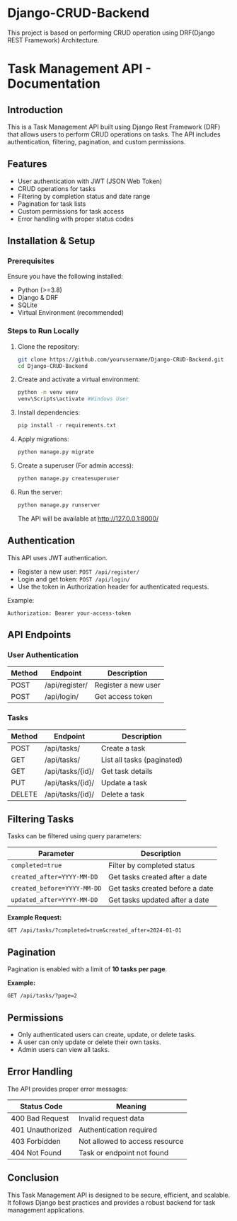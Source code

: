 # Django-CRUD-Backend
This project is based on performing CRUD operation using DRF(Django REST Framework) Architecture.
# Task Management API - Documentation

## Introduction
This is a Task Management API built using Django Rest Framework
(DRF) that allows users to perform CRUD operations on tasks.
The API includes authentication, filtering, pagination, and custom
permissions.

## Features
- User authentication with JWT (JSON Web Token)
- CRUD operations for tasks
- Filtering by completion status and date range
- Pagination for task lists
- Custom permissions for task access
- Error handling with proper status codes

## Installation & Setup

### Prerequisites
Ensure you have the following installed:
- Python (>=3.8)
- Django & DRF
- SQLite
- Virtual Environment (recommended)

### Steps to Run Locally
1. Clone the repository:
   ```bash
   git clone https://github.com/yourusername/Django-CRUD-Backend.git
   cd Django-CRUD-Backend
   ```
2. Create and activate a virtual environment:
   ```bash
   python -m venv venv
   venv\Scripts\activate #Windows User
   ```
3. Install dependencies:
   ```bash
   pip install -r requirements.txt
   ```
4. Apply migrations:
   ```bash
   python manage.py migrate
   ```
5. Create a superuser (For admin access):
   ```bash
   python manage.py createsuperuser
   ```
6. Run the server:
   ```bash
   python manage.py runserver
   ```
   The API will be available at http://127.0.0.1:8000/

## Authentication
This API uses JWT authentication.
- Register a new user: `POST /api/register/`
- Login and get token: `POST /api/login/`
- Use the token in Authorization header for authenticated requests.

Example:
```http
Authorization: Bearer your-access-token
```

## API Endpoints

### User Authentication
| Method | Endpoint       | Description         |
| ------ | -------------- | ------------------- |
| POST   | /api/register/ | Register a new user |
| POST   | /api/login/    | Get access token    |

### Tasks
| Method | Endpoint         | Description                |
| ------ | ---------------- | -------------------------- |
| POST   | /api/tasks/      | Create a task              |
| GET    | /api/tasks/      | List all tasks (paginated) |
| GET    | /api/tasks/{id}/ | Get task details           |
| PUT    | /api/tasks/{id}/ | Update a task              |
| DELETE | /api/tasks/{id}/ | Delete a task              |

## Filtering Tasks
Tasks can be filtered using query parameters:

| Parameter                   | Description                     |
| --------------------------- | ------------------------------- |
| `completed=true`            | Filter by completed status      |
| `created_after=YYYY-MM-DD`  | Get tasks created after a date  |
| `created_before=YYYY-MM-DD` | Get tasks created before a date |
| `updated_after=YYYY-MM-DD`  | Get tasks updated after a date  |

**Example Request:**
```http
GET /api/tasks/?completed=true&created_after=2024-01-01
```

## Pagination
Pagination is enabled with a limit of **10 tasks per page**.

**Example:**
```http
GET /api/tasks/?page=2
```

## Permissions
- Only authenticated users can create, update, or delete tasks.
- A user can only update or delete their own tasks.
- Admin users can view all tasks.

## Error Handling
The API provides proper error messages:

| Status Code      | Meaning                        |
| ---------------- | ------------------------------ |
| 400 Bad Request  | Invalid request data           |
| 401 Unauthorized | Authentication required        |
| 403 Forbidden    | Not allowed to access resource |
| 404 Not Found    | Task or endpoint not found     |


## Conclusion
This Task Management API is designed to be secure, efficient, and
scalable.
It follows Django best practices and provides a robust backend for
task management applications.

